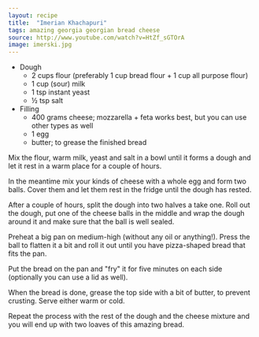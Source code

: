 ```yaml
---
layout: recipe
title:  "Imerian Khachapuri"
tags: amazing georgia georgian bread cheese
source: http://www.youtube.com/watch?v=HtZf_sGTOrA
image: imerski.jpg
---
```

* Dough
  * 2 cups flour (preferably 1 cup bread flour + 1 cup all purpose flour)
  * 1 cup (sour) milk
  * 1 tsp instant yeast
  * ½ tsp salt
* Filling
  * 400 grams cheese; mozzarella + feta works best, but you can use other types as well
  * 1 egg
  * butter; to grease the finished bread

Mix the flour, warm milk, yeast and salt in a bowl until it forms a dough and let it rest in a warm place for a couple of hours.

In the meantime mix your kinds of cheese with a whole egg and form two balls. Cover them and let them rest in the fridge until the dough has rested.

After a couple of hours, split the dough into two halves a take one. Roll out the dough, put one of the cheese balls in the middle and wrap the dough around it and make sure that the ball is well sealed.

Preheat a big pan on medium-high (without any oil or anything!). Press the ball to flatten it a bit and roll it out until you have pizza-shaped bread that fits the pan.

Put the bread on the pan and "fry" it for five minutes on each side (optionally you can use a lid as well).

When the bread is done, grease the top side with a bit of butter, to prevent crusting. Serve either warm or cold.

Repeat the process with the rest of the dough and the cheese mixture and you will end up with two loaves of this amazing bread.
